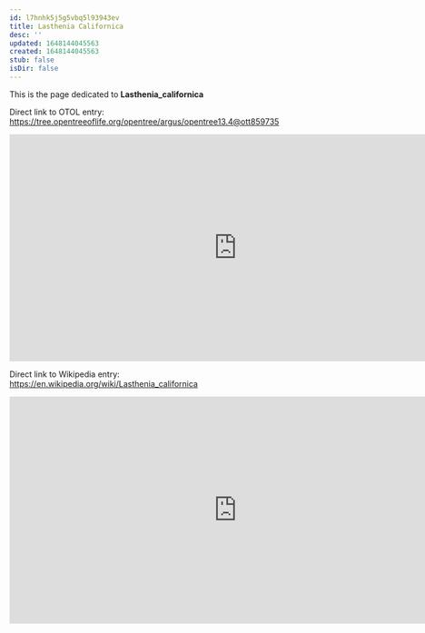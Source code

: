 ```yaml
---
id: l7hnhk5j5g5vbq5l93943ev
title: Lasthenia Californica
desc: ''
updated: 1648144045563
created: 1648144045563
stub: false
isDir: false
---
```

This is the page dedicated to **Lasthenia_californica**


Direct link to OTOL entry: https://tree.opentreeoflife.org/opentree/argus/opentree13.4@ott859735



<html>
    <body>
    <iframe src="https://tree.opentreeoflife.org/opentree/argus/opentree13.4@ott859735"
    width="800" height="400" frameborder="0" allowfullscreen> </iframe>
    </body>
</html>
    


Direct link to Wikipedia entry: https://en.wikipedia.org/wiki/Lasthenia_californica



<html>
    <body>
    <iframe src="https://en.wikipedia.org/wiki/Lasthenia_californica"
    width="800" height="400" frameborder="0" allowfullscreen> </iframe>
    </body>
</html>
    
